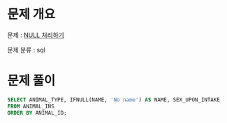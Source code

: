# 문제 개요

문제 : [NULL 처리하기](https://school.programmers.co.kr/learn/courses/30/lessons/59410)

문제 분류 : sql

# 문제 풀이

```sql
SELECT ANIMAL_TYPE, IFNULL(NAME, 'No name') AS NAME, SEX_UPON_INTAKE
FROM ANIMAL_INS
ORDER BY ANIMAL_ID;
```
